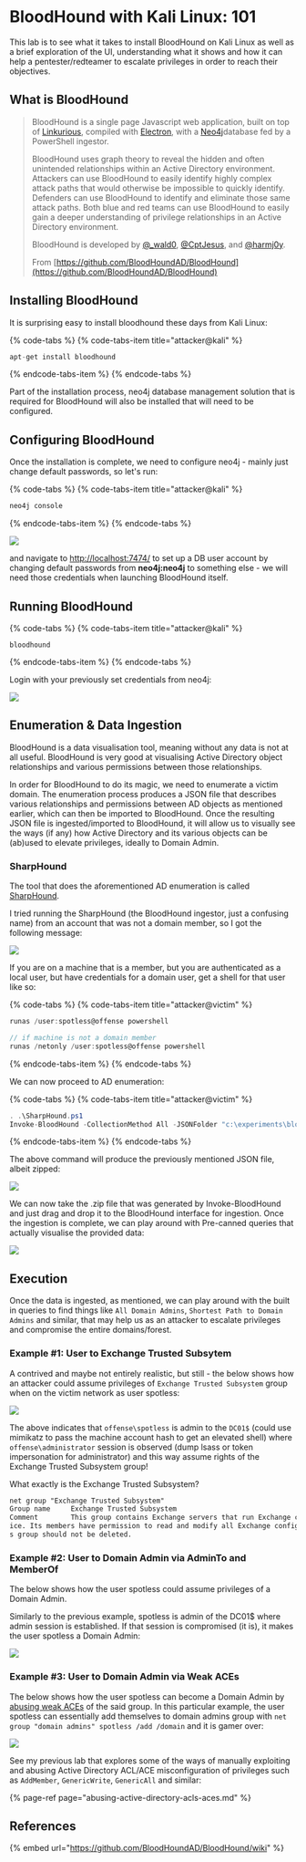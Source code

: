 # BloodHound with Kali Linux: 101

This lab is to see what it takes to install BloodHound on Kali Linux as well as a brief exploration of the UI, understanding what it shows and how it can help a pentester/redteamer to escalate privileges in order to reach their objectives.

## What is BloodHound

> BloodHound is a single page Javascript web application, built on top of [Linkurious](http://linkurio.us/), compiled with [Electron](http://electron.atom.io/), with a [Neo4j](https://neo4j.com/)database fed by a PowerShell ingestor.
>
> BloodHound uses graph theory to reveal the hidden and often unintended relationships within an Active Directory environment. Attackers can use BloodHound to easily identify highly complex attack paths that would otherwise be impossible to quickly identify. Defenders can use BloodHound to identify and eliminate those same attack paths. Both blue and red teams can use BloodHound to easily gain a deeper understanding of privilege relationships in an Active Directory environment.
>
> BloodHound is developed by [@\_wald0](https://www.twitter.com/_wald0), [@CptJesus](https://twitter.com/CptJesus), and [@harmj0y](https://twitter.com/harmj0y).
>
> From [https://github.com/BloodHoundAD/BloodHound](https://github.com/BloodHoundAD/BloodHound)

## Installing BloodHound

It is surprising easy to install bloodhound these days from Kali Linux:

{% code-tabs %}
{% code-tabs-item title="attacker@kali" %}
```csharp
apt-get install bloodhound
```
{% endcode-tabs-item %}
{% endcode-tabs %}

Part of the installation process, neo4j database management solution that is required for BloodHound will also be installed that will need to be configured.

## Configuring BloodHound

Once the installation is complete, we need to configure neo4j - mainly just change default passwords, so let's run:

{% code-tabs %}
{% code-tabs-item title="attacker@kali" %}
```csharp
neo4j console
```
{% endcode-tabs-item %}
{% endcode-tabs %}

![](../../.gitbook/assets/screenshot-from-2019-01-03-18-18-03.png)

and navigate to [http://localhost:7474/](http://localhost:7474/) to set up a DB user account by changing default passwords from **neo4j:neo4j** to something else - we will need those credentials when launching BloodHound itself.

## Running BloodHound

{% code-tabs %}
{% code-tabs-item title="attacker@kali" %}
```text
bloodhound
```
{% endcode-tabs-item %}
{% endcode-tabs %}

Login with your previously set credentials from neo4j:

![](../../.gitbook/assets/screenshot-from-2019-01-03-18-22-00.png)

## Enumeration & Data Ingestion

BloodHound is a data visualisation tool, meaning without any data is not at all useful. BloodHound is very good at visualising Active Directory object relationships and various permissions between those relationships. 

In order for BloodHound to do its magic, we need to enumerate a victim domain. The enumeration process produces a JSON file that describes various relationships and permissions between AD objects as mentioned earlier, which can then be imported to BloodHound. Once the resulting JSON file is ingested/imported to BloodHound, it will allow us to visually see the ways \(if any\) how Active Directory and its various objects can be \(ab\)used to elevate privileges, ideally to Domain Admin.

### SharpHound

The tool that does the aforementioned AD enumeration is called [SharpHound](https://github.com/BloodHoundAD/BloodHound/tree/master/Ingestors).

I tried running the SharpHound \(the BloodHound ingestor, just a confusing name\) from an account that was not a domain member, so I got the following message:

![](../../.gitbook/assets/screenshot-from-2019-01-02-23-16-33.png)

If you are on a machine that is a member, but you are authenticated as a local user, but have credentials for a domain user, get a shell for that user like so:

{% code-tabs %}
{% code-tabs-item title="attacker@victim" %}
```csharp
runas /user:spotless@offense powershell

// if machine is not a domain member
runas /netonly /user:spotless@offense powershell
```
{% endcode-tabs-item %}
{% endcode-tabs %}

We can now proceed to AD enumeration:

{% code-tabs %}
{% code-tabs-item title="attacker@victim" %}
```csharp
. .\SharpHound.ps1
Invoke-BloodHound -CollectionMethod All -JSONFolder "c:\experiments\bloodhound"
```
{% endcode-tabs-item %}
{% endcode-tabs %}

The above command will produce the previously mentioned JSON file, albeit zipped:

![](../../.gitbook/assets/screenshot-from-2019-01-03-18-42-33.png)

We can now take the .zip file that was generated by Invoke-BloodHound and just drag and drop it to the BloodHound interface for ingestion. Once the ingestion is complete, we can play around with Pre-canned queries that actually visualise the provided data:

![](../../.gitbook/assets/peek-2019-01-03-18-44.gif)

## Execution

Once the data is ingested, as mentioned, we can play around with the built in queries to find things like `All Domain Admins`,  `Shortest Path to Domain Admins` and similar, that may help us as an attacker to escalate privileges and compromise the entire domains/forest.

### Example \#1: User to Exchange Trusted Subsytem

A contrived and maybe not entirely realistic, but still - the below shows how an attacker could assume privileges of `Exchange Trusted Subsystem` group when on the victim network as user spotless:

![](../../.gitbook/assets/screenshot-from-2019-01-02-23-47-56.png)

The above indicates that `offense\spotless` is admin to the `DC01$` \(could use mimikatz to pass the machine account hash to get an elevated shell\) where `offense\administrator` session is observed \(dump lsass or token impersonation for administrator\) and this way assume rights of the Exchange Trusted Subsystem group!

What exactly is the Exchange Trusted Subsystem?

```css
net group "Exchange Trusted Subsystem"
Group name     Exchange Trusted Subsystem
Comment        This group contains Exchange servers that run Exchange cmdlets on behalf of users via the management serv
ice. Its members have permission to read and modify all Exchange configuration, as well as user accounts and groups. Thi
s group should not be deleted.
```

### Example \#2: User to Domain Admin via AdminTo and MemberOf

The below shows how the user spotless could assume privileges of a Domain Admin.

Similarly to the previous example, spotless is admin of the DC01$ where admin session is established. If that session is compromised \(it is\), it makes the user spotless a Domain Admin:

![](../../.gitbook/assets/screenshot-from-2019-01-02-23-56-35.png)

### Example \#3: User to Domain Admin via Weak ACEs

The below shows how the user spotless can become a Domain Admin by [abusing weak ACEs](abusing-active-directory-acls-aces.md#genericall-on-group) of the said group. In this particular example, the user spotless can essentially add themselves to domain admins group with `net group "domain admins" spotless /add /domain` and it is gamer over:

![](../../.gitbook/assets/screenshot-from-2019-01-02-23-55-41.png)

See my previous lab that explores some of the ways of manually exploiting and abusing Active Directory ACL/ACE misconfiguration of privileges such as `AddMember`, `GenericWrite`, `GenericAll` and similar:

{% page-ref page="abusing-active-directory-acls-aces.md" %}

## References

{% embed url="https://github.com/BloodHoundAD/BloodHound/wiki" %}

